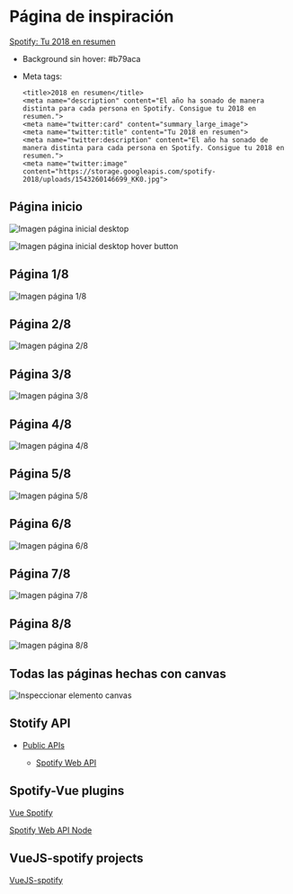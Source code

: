 # Página de inspiración

[Spotify: Tu 2018 en resumen](https://spotifywrapped.com/es/)

- Background sin hover: #b79aca

- Meta tags:

    ```
    <title>2018 en resumen</title>
    <meta name="description" content="El año ha sonado de manera distinta para cada persona en Spotify. Consigue tu 2018 en resumen.">
    <meta name="twitter:card" content="summary_large_image">
    <meta name="twitter:title" content="Tu 2018 en resumen">
    <meta name="twitter:description" content="El año ha sonado de manera distinta para cada persona en Spotify. Consigue tu 2018 en resumen.">
    <meta name="twitter:image" content="https://storage.googleapis.com/spotify-2018/uploads/1543260146699_KK0.jpg">
    ```

## Página inicio

![Imagen página inicial desktop](images/home-desktop.jpg?raw=true)

![Imagen página inicial desktop hover button](images/home-desktop-hover.button.jpg?raw=true)

## Página 1/8

![Imagen página 1/8](images/1-8-desktop.jpg?raw=true)

## Página 2/8

![Imagen página 2/8](images/2-8-desktop.jpg?raw=true)

## Página 3/8

![Imagen página 3/8](images/3-8-desktop.jpg?raw=true)

## Página 4/8

![Imagen página 4/8](images/4-8-desktop.jpg?raw=true)

## Página 5/8

![Imagen página 5/8](images/5-8-desktop.jpg?raw=true)

## Página 6/8

![Imagen página 6/8](images/6-8-desktop.jpg?raw=true)

## Página 7/8

![Imagen página 7/8](images/7-8-desktop.jpg?raw=true)

## Página 8/8

![Imagen página 8/8](images/8-8-desktop.jpg?raw=true)

## Todas las páginas hechas con canvas

![Inspeccionar elemento canvas](images/all-canvas.jpg?raw=true)

## Stotify API

- [Public APIs](https://github.com/toddmotto/public-apis)

    - [Spotify Web API](https://developer.spotify.com/documentation/web-api/)

## Spotify-Vue plugins

[Vue Spotify](https://www.npmjs.com/package/vue-spotify)

[Spotify Web API Node](https://github.com/thelinmichael/spotify-web-api-node)

## VueJS-spotify projects

[VueJS-spotify](https://github.com/victorrivers/VueJS-spotify)

